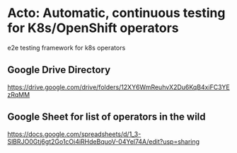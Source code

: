 # Acto: Automatic, continuous testing for K8s/OpenShift operators
e2e testing framework for k8s operators

## Google Drive Directory
https://drive.google.com/drive/folders/12XY6WmReuhvX2Du6KqB4xiFC3YEzRqMM

## Google Sheet for list of operators in the wild
https://docs.google.com/spreadsheets/d/1_3-SlBRJO0Gtj6gt2Go1cOi4iRHdeBquoV-04Yel74A/edit?usp=sharing
